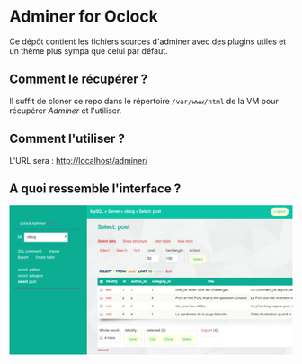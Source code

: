# Adminer for Oclock

Ce dépôt contient les fichiers sources d'adminer avec des plugins utiles et un thème plus sympa que celui par défaut.

## Comment le récupérer ?

Il suffit de cloner ce repo dans le répertoire `/var/www/html` de la VM pour récupérer _Adminer_ et l'utiliser.

## Comment l'utiliser ?

L'URL sera : [http://localhost/adminer/](http://localhost/adminer/)

## A quoi ressemble l'interface ?

![Screenshot](docs/screenshot.png)